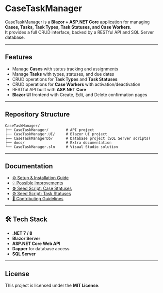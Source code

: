 ﻿# CaseTaskManager

CaseTaskManager is a **Blazor + ASP.NET Core** application for managing **Cases, Tasks, Task Types, Task Statuses, and Case Workers**.  
It provides a full CRUD interface, backed by a RESTful API and SQL Server database.

---

## Features

- Manage **Cases** with status tracking and assignments  
- Manage **Tasks** with types, statuses, and due dates  
- CRUD operations for **Task Types** and **Task Statuses**  
- CRUD operations for **Case Workers** with activation/deactivation  
- RESTful API built with **ASP.NET Core**  
- **Blazor UI** frontend with Create, Edit, and Delete confirmation pages  

---

## Repository Structure

```
CaseTaskManager/
├── CaseTaskManager/        # API project
├── CaseTaskManager.UI/     # Blazor UI project
├── CaseTaskManagerDb/      # Database project (SQL Server scripts)
├── docs/                   # Extra documentation
└── CaseTaskManager.sln     # Visual Studio solution
```

---

## Documentation

- [⚙️ Setup & Installation Guide](setup.md)  
- [💡 Possible Improvements](improvements.md)  
- [⚙️ Seed Script: Case Statuses](seed-case-statuses.md)
- [⚙️ Seed Script: Task Statuses](task-statuses-seed.md)
- [🤝 Contributing Guidelines](contributing.md)

---
 
## 🛠️ Tech Stack

- **.NET 7 / 8**  
- **Blazor Server**  
- **ASP.NET Core Web API**  
- **Dapper** for database access  
- **SQL Server**  

---

## License

This project is licensed under the **MIT License**.

